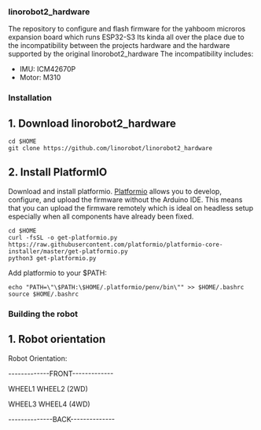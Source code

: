 ### linorobot2_hardware

The repository to configure and flash firmware for the yahboom microros expansion board which runs ESP32-S3
Its kinda all over the place due to the incompatibility between the projects hardware and the hardware supported by the original linorobot2_hardware
The incompatibility includes: 
*  IMU: ICM42670P
*  Motor: M310


### Installation

## 1. Download linorobot2_hardware

    cd $HOME
    git clone https://github.com/linorobot/linorobot2_hardware

## 2. Install PlatformIO
Download and install platformio. [Platformio](https://platformio.org/) allows you to develop, configure, and upload the firmware without the Arduino IDE. This means that you can upload the firmware remotely which is ideal on headless setup especially when all components have already been fixed. 
    
    cd $HOME
    curl -fsSL -o get-platformio.py https://raw.githubusercontent.com/platformio/platformio-core-installer/master/get-platformio.py
    python3 get-platformio.py
    
Add platformio to your $PATH:

    echo "PATH=\"\$PATH:\$HOME/.platformio/penv/bin\"" >> $HOME/.bashrc
    source $HOME/.bashrc


### Building the robot

## 1. Robot orientation
Robot Orientation:

-------------FRONT-------------

WHEEL1 WHEEL2 (2WD)

WHEEL3 WHEEL4 (4WD)

--------------BACK--------------
